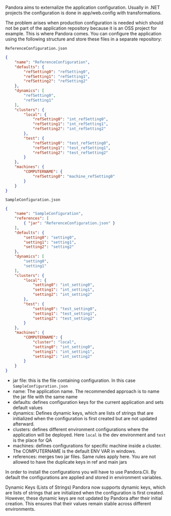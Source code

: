 Pandora aims to externalize the application configuration. Usually in .NET projects the configuration is done in app/web.config with transformations.

The problem arises when production configuration is needed which should not be part of the application repository because it is an OSS project for example.
This is where Pandora comes. You can configure the application using the following structure and store these files in a separate repository:

`ReferenceConfiguration.json`
```json
{
    "name": "ReferenceConfiguration",
    "defaults": {
        "refSetting0": "refSetting0",
        "refSetting1": "refSetting1",
        "refSetting2": "refSetting2"
    },
    "dynamics": [
        "refSetting0",
        "refSetting1"
    ],
    "clusters": {
        "local": {
            "refSetting0": "int_refSetting0",
            "refSetting1": "int_refSetting1",
            "refSetting2": "int_refSetting2"
        },
        "test": {
            "refSetting0": "test_refSetting0",
            "refSetting1": "test_refSetting1",
            "refSetting2": "test_refSetting2"
        }
    },
    "machines": {
        "COMPUTERNAME": {
            "refSetting0": "machine_refSetting0"
        }
    }
}
```

`SampleConfiguration.json`
```json
{
    "name": "SampleConfiguration",
    "references": [
        { "jar": "ReferenceConfiguration.json" }
    ],
    "defaults": {
        "setting0": "setting0",
        "setting1": "setting1",
        "setting2": "setting2"
    },
    "dynamics": [
        "setting0",
        "setting1"
    ],
    "clusters": {
        "local": {
            "setting0": "int_setting0",
            "setting1": "int_setting1",
            "setting2": "int_setting2"
        },
        "test": {
            "setting0": "test_setting0",
            "setting1": "test_setting1",
            "setting2": "test_setting2"
        }
    },
    "machines": {
        "COMPUTERNAME": {
            "cluster": "local",
            "setting0": "int_setting0",
            "setting1": "int_setting1",
            "setting2": "int_setting2"
        }
    }
}
```

- jar file: this is the file containing configuration. In this case `SampleConfiguration.json`
- name: The application name. The recommended approach is to name the jar file with the same name
- defaults: defines configuration keys for the current application and sets default values
- dynamics: Defines dynamic keys, which are lists of strings that are initialized when the configuration is first created but are not updated afterward.
- clusters: defines different environment configurations where the application will be deployed. Here `local` is the dev environment and `test` is the place for QA
- machines: defines configurations for specific machine inside a cluster. The COMPUTERNAME is the default ENV VAR in windows.
- references: merges two jar files. Same rules apply here. You are not allowed to have the duplicate keys in ref and main jars

In order to install the configurations you will have to use Pandora.Cli. By default the configurations are applied and stored in environment variables.

Dynamic Keys (Lists of Strings)
Pandora now supports dynamic keys, which are lists of strings that are initialized when the configuration is first created. However, these dynamic keys are not updated by Pandora after their initial creation. This ensures that their values remain stable across different environments.
